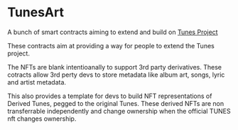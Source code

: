 # TunesArt

A bunch of smart contracts aiming to extend and build on [Tunes Project](https://tunesproject.org)

These contracts aim at providing a way for people to extend the Tunes project.


The NFTs are blank intentioanally to support 3rd party derivatives. These cotracts allow 3rd perty devs to store metadata like album art, songs, lyric and artist metadata.


This also provides a template for devs to build NFT representations of Derived Tunes, pegged to the original Tunes. These derived NFTs are non transferrable independently and change ownership when the official TUNES nft changes ownership. 
